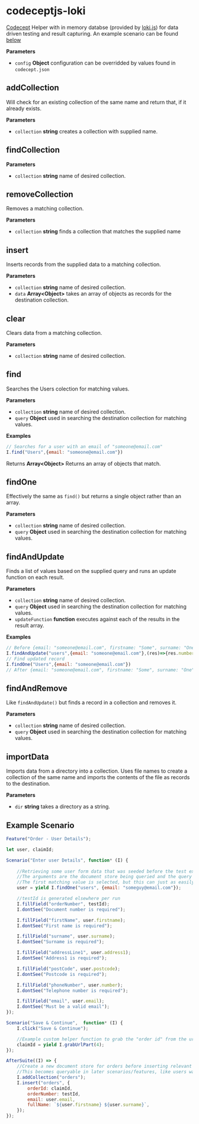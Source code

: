 # codeceptjs-loki
[Codecept](http://codecept.io/) Helper with in memory databse (provided by [loki.js](http://lokijs.org/)) for data driven testing and result capturing. An example scenario can be found [below](#Example-Scenario)

**Parameters**

-   `config` **Object** configuration can be overridded by values found in `codecept.json`

## addCollection

Will check for an existing collection of the same name and return that, if it already exists.

**Parameters**

-   `collection` **string** creates a collection with supplied name.

## findCollection

**Parameters**

-   `collection` **string** name of desired collection.

## removeCollection

Removes a matching collection.

**Parameters**

-   `collection` **string** finds a collection that matches the supplied name

## insert

Inserts records from the supplied data to a matching collection.

**Parameters**

-   `collection` **string** name of desired collection.
-   `data` **Array&lt;Object&gt;** takes an array of objects as records for the destination collection.

## clear

Clears data from a matching collection.

**Parameters**

-   `collection` **string** name of desired collection.

## find

Searches the Users colection for matching values.

**Parameters**

-   `collection` **string** name of desired collection.
-   `query` **Object** used in searching the destination collection for matching values.

**Examples**

```javascript
// Searches for a user with an email of "someone@email.com"
I.find("Users",{email: "someone@email.com"})
```

Returns **Array&lt;Object&gt;** Returns an array of objects that match.

## findOne

Effectively the same as `find()` but returns a single object rather than an array.

**Parameters**

-   `collection` **string** name of desired collection.
-   `query` **Object** used in searching the destination collection for matching values.

## findAndUpdate

Finds a list of values based on the supplied query and runs an update function on each result.

**Parameters**

-   `collection` **string** name of desired collection.
-   `query` **Object** used in searching the destination collection for matching values.
-   `updateFunction` **function** executes against each of the results in the result array.

**Examples**

```javascript
// Before {email: "someone@email.com", firstname: "Some", surname: "One", address1: "1 Some Place"}
I.findAndUpdate("users",{email: "someone@email.com"},(res)=>{res.number = "01234567890"})
// Find updated record
I.findOne("Users",{email: "someone@email.com"})
// After {email: "someone@email.com", firstname: "Some", surname: "One", address1: "1 Some Place", number:01234567890}
```

## findAndRemove

Like `findAndUpdate()` but finds a record in a collection and removes it.

**Parameters**

-   `collection` **string** name of desired collection.
-   `query` **Object** used in searching the destination collection for matching values.


## importData

Imports data from a directory into a collection. Uses file names to create a collection of the same name and imports the contents of the file as records to the destination.

**Parameters**

-   `dir` **string** takes a directory as a string.

## Example Scenario

```javascript
Feature("Order - User Details");

let user, claimId;

Scenario("Enter user Details", function* (I) {
    
    //Retrieving some user form data that was seeded before the test execution.
    //The arguments are the document store being queried and the query object itself.
    //The first matching value is selected, but this can just as easily be used to randomise the selected user.
    user = yield I.findOne("users", {email: "someguy@email.com"});

    //testId is generated elsewhere per run
    I.fillField("orderNumber", testId);
    I.dontSee("Document number is required");

    I.fillField("firstName", user.firstname);
    I.dontSee("First name is required");

    I.fillField("surname", user.surname);
    I.dontSee("Surname is required");

    I.fillField("addressLine1", user.address1);
    I.dontSee("Address1 is required");

    I.fillField("postCode", user.postcode);
    I.dontSee("Postcode is required");

    I.fillField("phoneNumber", user.number);
    I.dontSee("Telephone number is required");

    I.fillField("email", user.email);
    I.dontSee("Must be a valid email");
});

Scenario("Save & Continue",  function* (I) {
    I.click("Save & Continue");

    //Example custom helper function to grab the "order id" from the url.
    claimId = yield I.grabUrlPart(4);
});

AfterSuite((I) => {
    //Create a new document store for orders before inserting relevant data from the test above.
    //This becomes queryable in later scenarios/features, like users was above. Thus allowing validation against known values while still allowing the use dynamic data to drive testing.
    I.addCollection("orders");
    I.insert("orders", {
        orderId: claimId,
        orderNumber: testId,
        email: user.email,
        fullName: `${user.firstname} ${user.surname}`,
    });
});
```